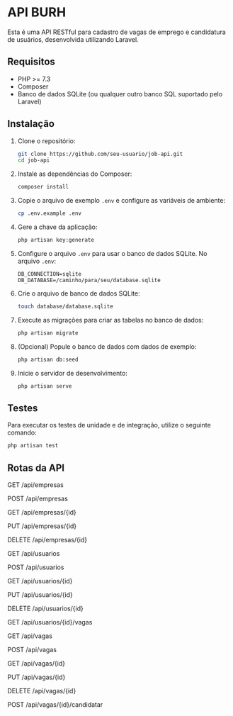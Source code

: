 # API BURH

Esta é uma API RESTful para cadastro de vagas de emprego e candidatura de usuários, desenvolvida utilizando Laravel.

## Requisitos

-   PHP >= 7.3
-   Composer
-   Banco de dados SQLite (ou qualquer outro banco SQL suportado pelo Laravel)

## Instalação

1. Clone o repositório:

    ```sh
    git clone https://github.com/seu-usuario/job-api.git
    cd job-api
    ```

2. Instale as dependências do Composer:

    ```sh
    composer install
    ```

3. Copie o arquivo de exemplo `.env` e configure as variáveis de ambiente:

    ```sh
    cp .env.example .env
    ```

4. Gere a chave da aplicação:

    ```sh
    php artisan key:generate
    ```

5. Configure o arquivo `.env` para usar o banco de dados SQLite. No arquivo `.env`:

    ```env
    DB_CONNECTION=sqlite
    DB_DATABASE=/caminho/para/seu/database.sqlite
    ```

6. Crie o arquivo de banco de dados SQLite:

    ```sh
    touch database/database.sqlite
    ```

7. Execute as migrações para criar as tabelas no banco de dados:

    ```sh
    php artisan migrate
    ```

8. (Opcional) Popule o banco de dados com dados de exemplo:

    ```sh
    php artisan db:seed
    ```

9. Inicie o servidor de desenvolvimento:

    ```sh
    php artisan serve
    ```

## Testes

Para executar os testes de unidade e de integração, utilize o seguinte comando:

```sh
php artisan test
```

## Rotas da API

GET /api/empresas

POST /api/empresas

GET /api/empresas/{id}

PUT /api/empresas/{id}

DELETE /api/empresas/{id}

GET /api/usuarios

POST /api/usuarios

GET /api/usuarios/{id}

PUT /api/usuarios/{id}

DELETE /api/usuarios/{id}

GET /api/usuarios/{id}/vagas

GET /api/vagas

POST /api/vagas

GET /api/vagas/{id}

PUT /api/vagas/{id}

DELETE /api/vagas/{id}

POST /api/vagas/{id}/candidatar
